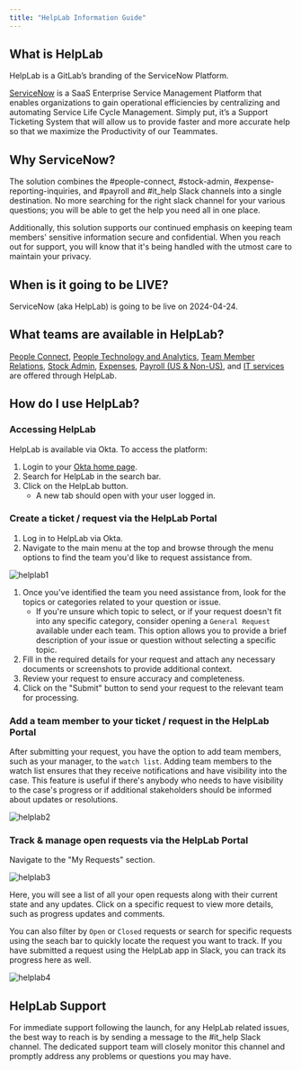 ```yaml
---
title: "HelpLab Information Guide"
---
```


## What is HelpLab

HelpLab is a GitLab’s branding of the ServiceNow Platform.

[ServiceNow](https://www.servicenow.com/) is a SaaS Enterprise Service Management Platform that enables organizations to gain operational efficiencies by centralizing and automating Service Life Cycle Management. Simply put, it’s a Support Ticketing System that will allow us to provide faster and more accurate help so that we maximize the Productivity of our Teammates.

## Why ServiceNow?

The solution combines the #people-connect, #stock-admin, #expense-reporting-inquiries, and #payroll and #it_help Slack channels into a single destination. No more searching for the right slack channel for your various questions; you will be able to get the help you need all in one place. 

Additionally, this solution supports our continued emphasis on keeping team members' sensitive information secure and confidential. When you reach out for support, you will know that it's being handled with the utmost care to maintain your privacy.

## When is it going to be LIVE?

ServiceNow (aka HelpLab) is going to be live on 2024-04-24.

## What teams are available in HelpLab?

[People Connect](https://handbook.gitlab.com/handbook/people-group/people-ops-tech-analytics/), [People Technology and Analytics](https://handbook.gitlab.com/job-families/people-group/people-systems-and-analytics/), [Team Member Relations](https://handbook.gitlab.com/handbook/people-group/team-member-relations/), [Stock Admin](https://handbook.gitlab.com/job-families/finance/stock-administrator/), [Expenses](https://handbook.gitlab.com/handbook/finance/accounts-payable/), [Payroll (US & Non-US)](https://internal.gitlab.com/handbook/finance/payroll/), and [IT services](https://handbook.gitlab.com/handbook/business-technology/end-user-services/) are offered through HelpLab.


## How do I use HelpLab?

### Accessing HelpLab

HelpLab is available via Okta. To access the platform:
1. Login to your [Okta home page](https://gitlab.okta.com/app/UserHome#).
1. Search for HelpLab in the search bar.
1. Click on the HelpLab button.
   - A new tab should open with your user logged in.

### Create a ticket / request via the HelpLab Portal

1. Log in to HelpLab via Okta.
1. Navigate to the main menu at the top and browse through the menu options to find the team you'd like to request assistance from.

![helplab1](/handbook/business-technology/enterprise-applications/guides/servicenow-guide/helplab1.png)

1. Once you've identified the team you need assistance from, look for the topics or categories related to your question or issue.
   - If you're unsure which topic to select, or if your request doesn't fit into any specific category, consider opening a `General Request` available under each team. This option allows you to provide a brief description of your issue or question without selecting a specific topic.
1. Fill in the required details for your request and attach any necessary documents or screenshots to provide additional context.
1. Review your request to ensure accuracy and completeness.
1. Click on the "Submit" button to send your request to the relevant team for processing.

### Add a team member to your ticket / request in the HelpLab Portal

After submitting your request, you have the option to add team members, such as your manager, to the `watch list`. Adding team members to the watch list ensures that they receive notifications and have visibility into the case. This feature is useful if there's anybody who needs to have visibility to the case's progress or if additional stakeholders should be informed about updates or resolutions.

![helplab2](/handbook/business-technology/enterprise-applications/guides/servicenow-guide/helplab2.png)


### Track & manage open requests via the HelpLab Portal

Navigate to the "My Requests" section.

![helplab3](/handbook/business-technology/enterprise-applications/guides/servicenow-guide/helplab3.png)

Here, you will see a list of all your open requests along with their current state and any updates. Click on a specific request to view more details, such as progress updates and comments.

You can also filter by `Open` or `Closed` requests or search for specific requests using the seach bar to quickly locate the request you want to track. If you have submitted a request using the HelpLab app in Slack, you can track its progress here as well.

![helplab4](/handbook/business-technology/enterprise-applications/guides/servicenow-guide/helplab4.png)

## HelpLab Support

For immediate support following the launch, for any HelpLab related issues, the best way to reach is by sending a message to the #it_help Slack channel. The dedicated support team will closely monitor this channel and promptly address any problems or questions you may have.
